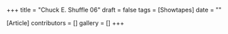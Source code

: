 +++
title = "Chuck E. Shuffle 06"
draft = false
tags = [Showtapes]
date = ""

[Article]
contributors = []
gallery = []
+++